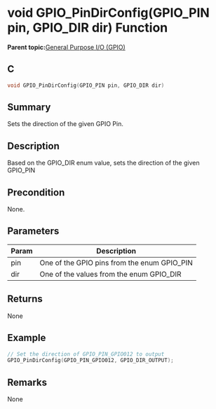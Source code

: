 # void GPIO\_PinDirConfig\(GPIO\_PIN pin, GPIO\_DIR dir\) Function

**Parent topic:**[General Purpose I/O \(GPIO\)](GUID-ED544C7D-3D20-4AEC-99CF-5926C66E9EC7.md)

## C

```c
void GPIO_PinDirConfig(GPIO_PIN pin, GPIO_DIR dir)
```

## Summary

Sets the direction of the given GPIO Pin.

## Description

Based on the GPIO\_DIR enum value, sets the direction of the given GPIO\_PIN

## Precondition

None.

## Parameters

|Param|Description|
|-----|-----------|
|pin|One of the GPIO pins from the enum GPIO\_PIN|
|dir|One of the values from the enum GPIO\_DIR|

## Returns

None

## Example

```c
// Set the direction of GPIO_PIN_GPIO012 to output
GPIO_PinDirConfig(GPIO_PIN_GPIO012, GPIO_DIR_OUTPUT);
```

## Remarks

None

